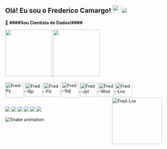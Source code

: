 ## Olá! Eu sou o Frederico Camargo! <img src="https://media.giphy.com/media/hvRJCLFzcasrR4ia7z/giphy.gif" width="25px"> ![](https://visitor-badge.glitch.me/badge?page_id=fredac86.fredac86)

🚀 **####Sou Cientista de Dados!####**

 <div>
  <a href="https://github.com/fredac86">
  <img height="150em" src="https://github-readme-stats.vercel.app/api?username=fredac86&show_icons=true&theme=dark&include_all_commits=true&count_private=true"/>
  <img height="150em" src="https://github-readme-stats.vercel.app/api/top-langs/?username=fredac86&layout=compact&langs_count=7&theme=dark"/>
</div>
 
<div style="display: inline_block"><br>
  <img align="center" alt="Fred-Py" height="50" width="60" src="https://cdn.jsdelivr.net/gh/devicons/devicon/icons/python/python-original.svg">
  <img align="center" alt="Fred-Np" height="45" width="55" src="https://cdn.jsdelivr.net/gh/devicons/devicon/icons/numpy/numpy-original.svg">
  <img align="center" alt="Fred-Pd" height="45" width="55" src="https://cdn.jsdelivr.net/gh/devicons/devicon/icons/pandas/pandas-original-wordmark.svg">
  <img align="center" alt="Fred-Sql" height="50" width="55" src="https://cdn.jsdelivr.net/gh/devicons/devicon/icons/mysql/mysql-original-wordmark.svg">
  <img align="center" alt="Fred-Jpt" height="45" width="55" src="https://cdn.jsdelivr.net/gh/devicons/devicon/icons/jupyter/jupyter-original-wordmark.svg">
  <img align="center" alt="Fred-Wnd" height="45" width="50" src="https://cdn.jsdelivr.net/gh/devicons/devicon/icons/windows8/windows8-original.svg">
  <img align="center" alt="Fred-Lnx" height="45" width="55" src="https://cdn.jsdelivr.net/gh/devicons/devicon/icons/linux/linux-original.svg">
  <img align="right" alt="Fred-Lnx" height="150" width="160" src="https://miro.medium.com/max/1400/1*vd0eUSHd76HYg9G4Yxd1eA.gif"> 
  
  ##
 
<div> 
   <a href = "mailto:fred.materiais@gmail.com"><img src="https://img.shields.io/badge/Gmail-D14836?style=for-the-badge&logo=gmail&logoColor=white" target="_blank"></a>
   <a href="https://www.linkedin.com/in/frederico-de-andrade-camargo/" target="_blank"><img src="https://img.shields.io/badge/-LinkedIn-%230077B5?style=for-the-badge&logo=linkedin&logoColor=white" target="_blank"></a>
   <a href="https://www.facebook.com/fredac86/" target="_blank"><img src="https://img.shields.io/badge/Facebook-1877F2?style=for-the-badge&logo=facebook&logoColor=white" target="_blank"></a>
   <a href="https://www.kaggle.com/fredericocamargo" target="_blank"><img src="https://img.shields.io/badge/Kaggle-20BEFF?style=for-the-badge&logo=Kaggle&logoColor=white" target="_blank"></a>
   <a href="https://discord.gg/MZaAQF8R" target="_blank"><img src="https://img.shields.io/badge/Discord-7289DA?style=for-the-badge&logo=discord&logoColor=white" target="_blank"></a>
  <a href="@FredericoCamargo" target="_blank"><img src="https://img.shields.io/badge/Telegram-2CA5E0?style=for-the-badge&logo=telegram&logoColor=white" target="_blank"></a>
   
  ![Snake animation](https://github.com/fredac86/fredac86/blob/output/github-contribution-grid-snake.svg)
 
</div>
 
